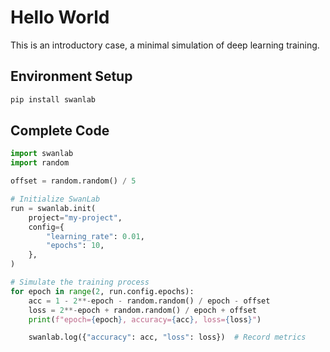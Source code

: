 # Hello World

This is an introductory case, a minimal simulation of deep learning training.

## Environment Setup

```bash
pip install swanlab
```

## Complete Code

```python
import swanlab
import random

offset = random.random() / 5

# Initialize SwanLab
run = swanlab.init(
    project="my-project",
    config={
        "learning_rate": 0.01,
        "epochs": 10,
    },
)

# Simulate the training process
for epoch in range(2, run.config.epochs):
    acc = 1 - 2**-epoch - random.random() / epoch - offset
    loss = 2**-epoch + random.random() / epoch + offset
    print(f"epoch={epoch}, accuracy={acc}, loss={loss}")

    swanlab.log({"accuracy": acc, "loss": loss})  # Record metrics
```
